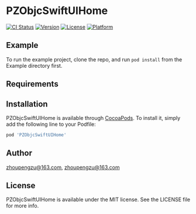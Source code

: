 # PZObjcSwiftUIHome

[![CI Status](https://img.shields.io/travis/zhoupengzu@kanzhun.com/PZObjcSwiftUIHome.svg?style=flat)](https://travis-ci.org/zhoupengzu@kanzhun.com/PZObjcSwiftUIHome)
[![Version](https://img.shields.io/cocoapods/v/PZObjcSwiftUIHome.svg?style=flat)](https://cocoapods.org/pods/PZObjcSwiftUIHome)
[![License](https://img.shields.io/cocoapods/l/PZObjcSwiftUIHome.svg?style=flat)](https://cocoapods.org/pods/PZObjcSwiftUIHome)
[![Platform](https://img.shields.io/cocoapods/p/PZObjcSwiftUIHome.svg?style=flat)](https://cocoapods.org/pods/PZObjcSwiftUIHome)

## Example

To run the example project, clone the repo, and run `pod install` from the Example directory first.

## Requirements

## Installation

PZObjcSwiftUIHome is available through [CocoaPods](https://cocoapods.org). To install
it, simply add the following line to your Podfile:

```ruby
pod 'PZObjcSwiftUIHome'
```

## Author

zhoupengzu@163.com, zhoupengzu@163.com

## License

PZObjcSwiftUIHome is available under the MIT license. See the LICENSE file for more info.
